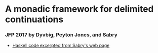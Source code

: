 # A monadic framework for delimited continuations

### JFP 2017 by Dyvbig, Peyton Jones, and Sabry
 - [Haskell code excerpted from Sabry's web page]( http://www.cs.indiana.edu/~sabry/papers/CC_code.tar.gz )
